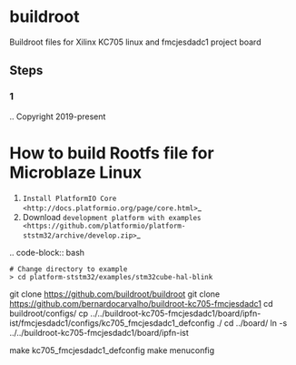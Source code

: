 # buildroot
Buildroot files for Xilinx KC705 linux and fmcjesdadc1 project board

## Steps
### 1

..  Copyright 2019-present

How to build Rootfs file for Microblaze Linux
=====================================

1. `Install PlatformIO Core <http://docs.platformio.org/page/core.html>`_
2. Download `development platform with examples <https://github.com/platformio/platform-ststm32/archive/develop.zip>`_

.. code-block:: bash

    # Change directory to example
    > cd platform-ststm32/examples/stm32cube-hal-blink
git clone https://github.com/buildroot/buildroot
git clone https://github.com/bernardocarvalho/buildroot-kc705-fmcjesdadc1
cd buildroot/configs/
cp ../../buildroot-kc705-fmcjesdadc1/board/ipfn-ist/fmcjesdadc1/configs/kc705_fmcjesdadc1_defconfig ./
cd ../board/
ln -s ../../buildroot-kc705-fmcjesdadc1/board/ipfn-ist

make kc705_fmcjesdadc1_defconfig
make menuconfig


